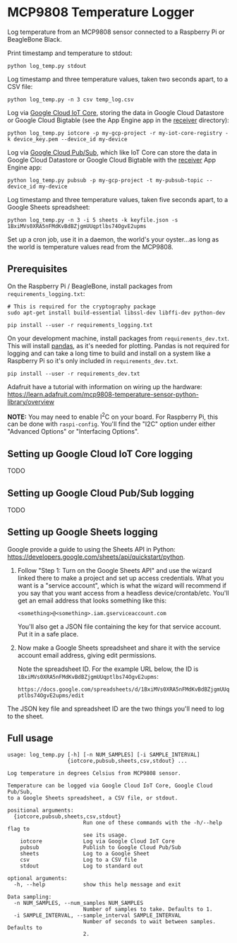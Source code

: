 # MCP9808 Temperature Logger

Log temperature from an MCP9808 sensor connected to a Raspberry Pi or
BeagleBone Black.

Print timestamp and temperature to stdout:

    python log_temp.py stdout

Log timestamp and three temperature values, taken two seconds apart,
to a CSV file:

    python log_temp.py -n 3 csv temp_log.csv

Log via [Google Cloud IoT Core](https://cloud.google.com/iot-core/), storing
the data in Google Cloud Datastore or Google Cloud Bigtable (see the App Engine
app in the [receiver](receiver) directory):

    python log_temp.py iotcore -p my-gcp-project -r my-iot-core-registry -k device_key.pem --device_id my-device

Log via [Google Cloud Pub/Sub](https://cloud.google.com/pubsub/), which like
IoT Core can store the data in Google Cloud Datastore or Google Cloud Bigtable
with the [receiver](receiver) App Engine app:

    python log_temp.py pubsub -p my-gcp-project -t my-pubsub-topic --device_id my-device

Log timestamp and three temperature values, taken five seconds apart, to a
Google Sheets spreadsheet:

    python log_temp.py -n 3 -i 5 sheets -k keyfile.json -s 1BxiMVs0XRA5nFMdKvBdBZjgmUUqptlbs74OgvE2upms

Set up a cron job, use it in a daemon, the world's your oyster...as long as the
world is temperature values read from the MCP9808.

## Prerequisites

On the Raspberry Pi / BeagleBone, install packages from
``requirements_logging.txt``:

    # This is required for the cryptography package
    sudo apt-get install build-essential libssl-dev libffi-dev python-dev

    pip install --user -r requirements_logging.txt

On your development machine, install packages from ``requirements_dev.txt``.
This will install [pandas](http://pandas.pydata.org), as it's needed for
plotting. Pandas is not required for logging and can take a long time to build
and install on a system like a Raspberry Pi so it's only included in
``requirements_dev.txt``.

    pip install --user -r requirements_dev.txt

Adafruit have a tutorial with information on wiring up the hardware:
https://learn.adafruit.com/mcp9808-temperature-sensor-python-library/overview

__NOTE:__ You may need to enable I<sup>2</sup>C on your board. For Raspberry Pi,
this can be done with ``raspi-config``. You'll find the "I2C" option under
either "Advanced Options" or "Interfacing Options".

## Setting up Google Cloud IoT Core logging

TODO

## Setting up Google Cloud Pub/Sub logging

TODO

## Setting up Google Sheets logging

Google provide a guide to using the Sheets API in Python:
https://developers.google.com/sheets/api/quickstart/python.

1. Follow "Step 1: Turn on the Google Sheets API" and use the wizard linked
   there to make a project and set up access credentials. What you want is a
   "service account", which is what the wizard will recommend if you say that
   you want access from a headless device/crontab/etc. You'll get an email
   address that looks something like this:

   ``<something>@<something>.iam.gserviceaccount.com``

   You'll also get a JSON file containing the key for that service account.
   Put it in a safe place.

2. Now make a Google Sheets spreadsheet and share it with the service account
   email address, giving edit permissions.

   Note the spreadsheet ID. For the example URL below, the ID is
   ``1BxiMVs0XRA5nFMdKvBdBZjgmUUqptlbs74OgvE2upms``:

   ``https://docs.google.com/spreadsheets/d/1BxiMVs0XRA5nFMdKvBdBZjgmUUqptlbs74OgvE2upms/edit``

The JSON key file and spreadsheet ID are the two things you'll need to log to
the sheet.

## Full usage

    usage: log_temp.py [-h] [-n NUM_SAMPLES] [-i SAMPLE_INTERVAL]
                       {iotcore,pubsub,sheets,csv,stdout} ...

    Log temperature in degrees Celsius from MCP9808 sensor.

    Temperature can be logged via Google Cloud IoT Core, Google Cloud Pub/Sub,
    to a Google Sheets spreadsheet, a CSV file, or stdout.

    positional arguments:
      {iotcore,pubsub,sheets,csv,stdout}
                            Run one of these commands with the -h/--help flag to
                            see its usage.
        iotcore             Log via Google Cloud IoT Core
        pubsub              Publish to Google Cloud Pub/Sub
        sheets              Log to a Google Sheet
        csv                 Log to a CSV file
        stdout              Log to standard out

    optional arguments:
      -h, --help            show this help message and exit

    Data sampling:
      -n NUM_SAMPLES, --num_samples NUM_SAMPLES
                            Number of samples to take. Defaults to 1.
      -i SAMPLE_INTERVAL, --sample_interval SAMPLE_INTERVAL
                            Number of seconds to wait between samples. Defaults to
                            2.
